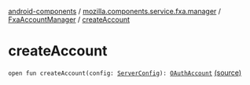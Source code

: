 [android-components](../../index.md) / [mozilla.components.service.fxa.manager](../index.md) / [FxaAccountManager](index.md) / [createAccount](./create-account.md)

# createAccount

`open fun createAccount(config: `[`ServerConfig`](../../mozilla.components.service.fxa/-server-config.md)`): `[`OAuthAccount`](../../mozilla.components.concept.sync/-o-auth-account/index.md) [(source)](https://github.com/mozilla-mobile/android-components/blob/master/components/service/firefox-accounts/src/main/java/mozilla/components/service/fxa/manager/FxaAccountManager.kt#L890)